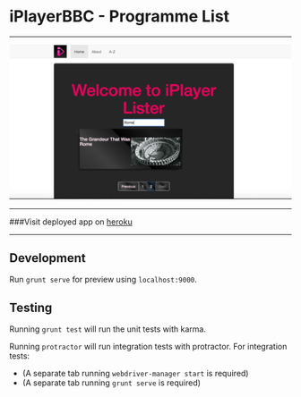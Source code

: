 # iPlayerBBC - Programme List 
------------------------------------------------

![MainPage](app/images/screenShot1.png?raw=true "iPlayerBBC Programme List")

------------------------------------------------

###Visit deployed app on [heroku](https://i-player-lister.herokuapp.com/)

------------------------------------------------

## Development

Run `grunt serve` for preview using `localhost:9000`.

## Testing

Running `grunt test` will run the unit tests with karma.

Running `protractor` will run integration tests with protractor. 
 For integration tests: 
- (A separate tab running `webdriver-manager start` is required)
- (A separate tab running `grunt serve` is required)
